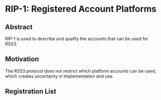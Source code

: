 # RIP-1: Registered Account Platforms

## Abstract

RIP-1 is used to describe and qualify the accounts that can be used for RSS3.

## Motivation

The RSS3 protocol does not restrict which platform accounts can be used, which creates uncertainty in implementation and use.

## Registration List

